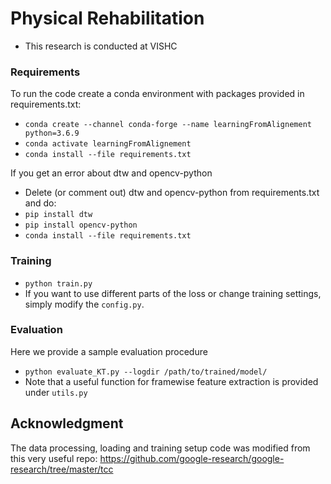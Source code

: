 # Physical Rehabilitation

* This research is conducted at VISHC



### Requirements
To run the code create a conda environment with packages provided in requirements.txt:
* `conda create --channel conda-forge --name learningFromAlignement python=3.6.9`
* `conda activate learningFromAlignement`
* `conda install --file requirements.txt`

If you get an error about dtw and opencv-python
* Delete (or comment out) dtw and opencv-python from requirements.txt and do:
* `pip install dtw`
* `pip install opencv-python`
* `conda install --file requirements.txt`


### Training
* `python train.py`
* If you want to use different parts of the loss or change training settings, simply modify the `config.py`.

### Evaluation
Here we provide a sample evaluation procedure 
* `python evaluate_KT.py --logdir /path/to/trained/model/`
* Note that a useful function for framewise feature extraction is provided under `utils.py`


## Acknowledgment
The data processing, loading and training setup code was modified from this very useful repo:
https://github.com/google-research/google-research/tree/master/tcc
